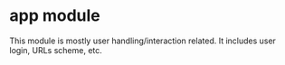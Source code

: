# app module
This module is mostly user handling/interaction related. It includes user login, URLs scheme, etc.
